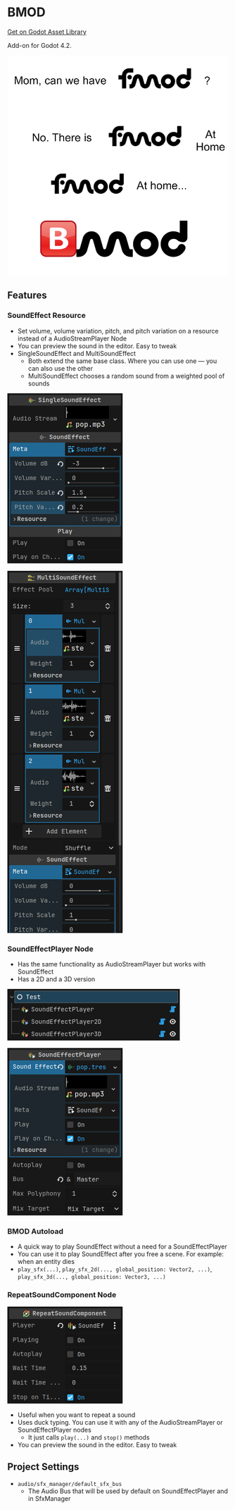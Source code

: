 # BMOD

[Get on Godot Asset Library](https://godotengine.org/asset-library/asset/11761)

Add-on for Godot 4.2.

![](images/meme.png)

## Features

### SoundEffect Resource

- Set volume, volume variation, pitch, and pitch variation on a resource instead of a AudioStreamPlayer Node
- You can preview the sound in the editor. Easy to tweak
- SingleSoundEffect and MultiSoundEffect
	- Both extend the same base class. Where you can use one — you can also use the other 
	- MultiSoundEffect chooses a random sound from a weighted pool of sounds

![](images/single_sound_effect.png)

![](images/multi_sound_effect.png)
	
### SoundEffectPlayer Node

- Has the same functionality as AudioStreamPlayer but works with SoundEffect
- Has a 2D and a 3D version

![](images/sound_effect_player_all.png)

![](images/sound_effect_player.png)

### BMOD Autoload

- A quick way to play SoundEffect without a need for a SoundEffectPlayer
- You can use it to play SoundEffect after you free a scene. For example: when an entity dies
- `play_sfx(...)`, `play_sfx_2d(..., global_position: Vector2, ...)`, `play_sfx_3d(..., global_position: Vector3, ...)`

### RepeatSoundComponent Node

![](images/repeat_sound_component.png)

- Useful when you want to repeat a sound
- Uses duck typing. You can use it with any of the AudioStreamPlayer or SoundEffectPlayer nodes
	- It just calls `play(...)` and `stop()` methods
- You can preview the sound in the editor. Easy to tweak
	
## Project Settings
- `audio/sfx_manager/default_sfx_bus`
	- The Audio Bus that will be used by default on SoundEffectPlayer and in SfxManager
